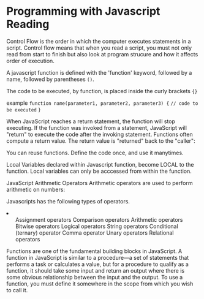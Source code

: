 # Programming with Javascript Reading

Control Flow is the order in which the computer executes statements in a script. Control flow means that when you read a script, you must not only read from start to finish but also look at program strucure and how it affects order of execution.

A javascript function is defined with the 'function' keyword, followed by  a name, followed by parentheses `()`.

The code to be executed, by function, is placed inside the curly brackets `{}`

example `function name(parameter1, parameter2, parameter3) {`
  `// code to be executed`
`}`

When JavaScript reaches a return statement, the function will stop executing. If the function was invoked from a statement, JavaScript will "return" to execute the code after the invoking statement. Functions often compute a return value. The return value is "returned" back to the "caller":

You can reuse functions. Define the code once, and use it manytimes.

Lcoal Variables declared within Javascript function, become LOCAL to the function. Local variables can only be acccessed from within the function.

JavaScript Arithmetic Operators
Arithmetic operators are used to perform arithmetic on numbers:

Javascripts has the following types of operators.
<li>
    <ol>
        Assignment operators
        Comparison operators
        Arithmetic operators
        Bitwise operators
        Logical operators
        String operators
        Conditional (ternary) operator
        Comma operator
        Unary operators
        Relational operators
    </ol>
</li
>
Functions are one of the fundamental building blocks in JavaScript. A function in JavaScript is similar to a procedure—a set of statements that performs a task or calculates a value, but for a procedure to qualify as a function, it should take some input and return an output where there is some obvious relationship between the input and the output. To use a function, you must define it somewhere in the scope from which you wish to call it.